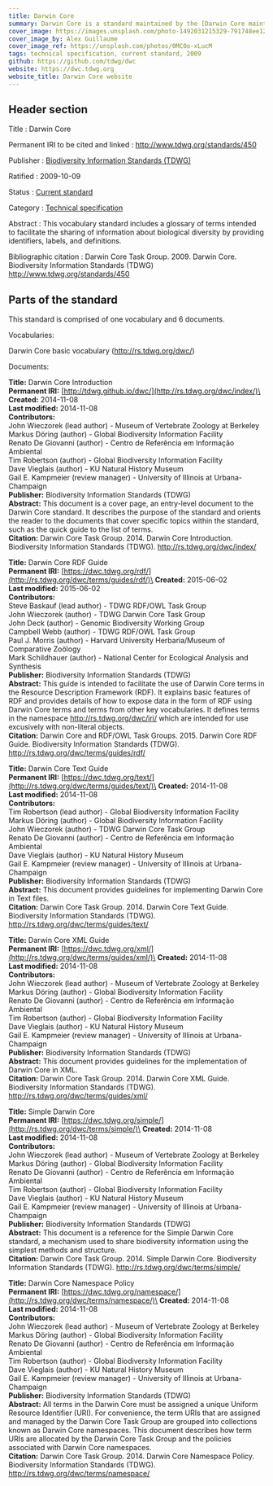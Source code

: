 ```yaml
---
title: Darwin Core
summary: Darwin Core is a standard maintained by the [Darwin Core maintenance group](../../community/dwc). It includes a glossary of terms intended to **facilitate the sharing of information about biological diversity** by providing identifiers, labels, and definitions. Darwin Core is primarily based on taxa, their occurrence in nature as documented by observations, specimens, samples, and related information.
cover_image: https://images.unsplash.com/photo-1492031215329-791748ee1253
cover_image_by: Alex Guillaume
cover_image_ref: https://unsplash.com/photos/0MC0o-xLucM
tags: technical specification, current standard, 2009
github: https://github.com/tdwg/dwc
website: https://dwc.tdwg.org
website_title: Darwin Core website
---
```


## Header section

Title
: Darwin Core

Permanent IRI to be cited and linked
: <http://www.tdwg.org/standards/450>

Publisher
: [Biodiversity Information Standards (TDWG)](https://www.tdwg.org/)

Ratified
: 2009-10-09

Status
: [Current standard](https://www.tdwg.org/standards/status-and-categories/)

Category
: [Technical specification](https://www.tdwg.org/standards/status-and-categories/)

Abstract
: This vocabulary standard includes a glossary of terms intended to facilitate the sharing of information about biological diversity by providing identifiers, labels, and definitions. 

Bibliographic citation
: Darwin Core Task Group. 2009. Darwin Core. Biodiversity Information Standards (TDWG) http://www.tdwg.org/standards/450

## Parts of the standard

This standard is comprised of one vocabulary and 6 documents. 

Vocabularies:

Darwin Core basic vocabulary (<http://rs.tdwg.org/dwc/>)

Documents:

**Title:** Darwin Core Introduction\
**Permanent IRI:** [http://tdwg.github.io/dwc/](http://rs.tdwg.org/dwc/index/)\
**Created:** 2014-11-08\
**Last modified:** 2014-11-08\
**Contributors:**\
John Wieczorek (lead author) - Museum of Vertebrate Zoology at Berkeley\
Markus Döring (author) - Global Biodiversity Information Facility\
Renato De Giovanni (author) - Centro de Referência em Informação Ambiental\
Tim Robertson (author) - Global Biodiversity Information Facility\
Dave Vieglais (author) - KU Natural History Museum\
Gail E. Kampmeier (review manager) - University of Illinois at Urbana-Champaign\
**Publisher:** Biodiversity Information Standards (TDWG)\
**Abstract:** This document is a cover page, an entry-level document to the Darwin Core standard. It describes the purpose of the standard and orients the reader to the documents that cover specific topics within the standard, such as the quick guide to the list of terms.\
**Citation:** Darwin Core Task Group. 2014. Darwin Core Introduction. Biodiversity Information Standards (TDWG). http://rs.tdwg.org/dwc/index/

**Title:** Darwin Core RDF Guide\
**Permanent IRI:** [https://dwc.tdwg.org/rdf/](http://rs.tdwg.org/dwc/terms/guides/rdf/)\
**Created:** 2015-06-02\
**Last modified:** 2015-06-02\
**Contributors:**\
Steve Baskauf (lead author) - TDWG RDF/OWL Task Group\
John Wieczorek (author) - TDWG Darwin Core Task Group\
John Deck  (author) - Genomic Biodiversity Working Group\
Campbell Webb  (author) - TDWG RDF/OWL Task Group\
Paul J. Morris  (author) - Harvard University Herbaria/Museum of Comparative Zoölogy\
Mark Schildhauer  (author) - National Center for Ecological Analysis and Synthesis\
**Publisher:** Biodiversity Information Standards (TDWG)\
**Abstract:** This guide is intended to facilitate the use of Darwin Core terms in the Resource Description Framework (RDF). It explains basic features of RDF and provides details of how to expose data in the form of RDF using Darwin Core terms and terms from other key vocabularies. It defines terms in the namespace http://rs.tdwg.org/dwc/iri/ which are intended for use excusively with non-literal objects. \
**Citation:** Darwin Core and RDF/OWL Task Groups. 2015. Darwin Core RDF Guide. Biodiversity Information Standards (TDWG). http://rs.tdwg.org/dwc/terms/guides/rdf/

**Title:** Darwin Core Text Guide\
**Permanent IRI:** [https://dwc.tdwg.org/text/](http://rs.tdwg.org/dwc/terms/guides/text/)\
**Created:** 2014-11-08\
**Last modified:** 2014-11-08\
**Contributors:**\
Tim Robertson (lead author) - Global Biodiversity Information Facility\
Markus Döring (author) - Global Biodiversity Information Facility\
John Wieczorek (author) - TDWG Darwin Core Task Group\
Renato De Giovanni (author) - Centro de Referência em Informação Ambiental\
Dave Vieglais (author) - KU Natural History Museum\
Gail E. Kampmeier (review manager) - University of Illinois at Urbana-Champaign\
**Publisher:** Biodiversity Information Standards (TDWG)\
**Abstract:** This document provides guidelines for implementing Darwin Core in Text files.\
**Citation:** Darwin Core Task Group. 2014. Darwin Core Text Guide. Biodiversity Information Standards (TDWG). http://rs.tdwg.org/dwc/terms/guides/text/

**Title:** Darwin Core XML Guide\
**Permanent IRI:** [https://dwc.tdwg.org/xml/](http://rs.tdwg.org/dwc/terms/guides/xml/)\
**Created:** 2014-11-08\
**Last modified:** 2014-11-08\
**Contributors:**\
John Wieczorek (lead author) - Museum of Vertebrate Zoology at Berkeley\
Markus Döring (author) - Global Biodiversity Information Facility\
Renato De Giovanni (author) - Centro de Referência em Informação Ambiental\
Tim Robertson (author) - Global Biodiversity Information Facility\
Dave Vieglais (author) - KU Natural History Museum\
Gail E. Kampmeier (review manager) - University of Illinois at Urbana-Champaign\
**Publisher:** Biodiversity Information Standards (TDWG)\
**Abstract:** This document provides guidelines for the implementation of Darwin Core in XML.\
**Citation:** Darwin Core Task Group. 2014. Darwin Core XML Guide. Biodiversity Information Standards (TDWG). http://rs.tdwg.org/dwc/terms/guides/xml/

**Title:** Simple Darwin Core\
**Permanent IRI:** [https://dwc.tdwg.org/simple/](http://rs.tdwg.org/dwc/terms/simple/)\
**Created:** 2014-11-08\
**Last modified:** 2014-11-08\
**Contributors:**\
John Wieczorek (lead author) - Museum of Vertebrate Zoology at Berkeley\
Markus Döring (author) - Global Biodiversity Information Facility\
Renato De Giovanni (author) - Centro de Referência em Informação Ambiental\
Tim Robertson (author) - Global Biodiversity Information Facility\
Dave Vieglais (author) - KU Natural History Museum\
Gail E. Kampmeier (review manager) - University of Illinois at Urbana-Champaign\
**Publisher:** Biodiversity Information Standards (TDWG)\
**Abstract:** This document is a reference for the Simple Darwin Core standard, a mechanism used to share biodiversity information using the simplest methods and structure.  \
**Citation:** Darwin Core Task Group. 2014. Simple Darwin Core. Biodiversity Information Standards (TDWG). http://rs.tdwg.org/dwc/terms/simple/

**Title:** Darwin Core Namespace Policy\
**Permanent IRI:** [https://dwc.tdwg.org/namespace/](http://rs.tdwg.org/dwc/terms/namespace/)\
**Created:** 2014-11-08\
**Last modified:** 2014-11-08\
**Contributors:**\
John Wieczorek (lead author) - Museum of Vertebrate Zoology at Berkeley\
Markus Döring (author) - Global Biodiversity Information Facility\
Renato De Giovanni (author) - Centro de Referência em Informação Ambiental\
Tim Robertson (author) - Global Biodiversity Information Facility\
Dave Vieglais (author) - KU Natural History Museum\
Gail E. Kampmeier (review manager) - University of Illinois at Urbana-Champaign\
**Publisher:** Biodiversity Information Standards (TDWG)\
**Abstract:** All terms in the Darwin Core must be assigned a unique Uniform Resource Identifier (URI). For convenience, the term URIs that are assigned and managed by the Darwin Core Task Group are grouped into collections known as Darwin Core namespaces. This document describes how term URIs are allocated by the Darwin Core Task Group and the policies associated with Darwin Core namespaces. \
**Citation:** Darwin Core Task Group. 2014. Darwin Core Namespace Policy. Biodiversity Information Standards (TDWG). http://rs.tdwg.org/dwc/terms/namespace/

